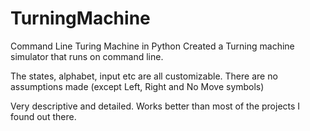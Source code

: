 # TurningMachine
Command Line Turing Machine in Python
Created a Turning machine simulator that runs on command line.

The states, alphabet, input etc are all customizable. There are no assumptions made (except Left, Right and No Move symbols)

Very descriptive and detailed. Works better than most of the projects I found out there.
